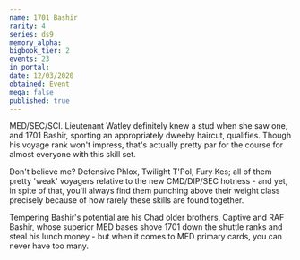 ```yaml
---
name: 1701 Bashir
rarity: 4
series: ds9
memory_alpha:
bigbook_tier: 2
events: 23
in_portal:
date: 12/03/2020
obtained: Event
mega: false
published: true
---
```


MED/SEC/SCI. Lieutenant Watley definitely knew a stud when she saw one, and 1701 Bashir, sporting an appropriately dweeby haircut, qualifies. Though his voyage rank won't impress, that's actually pretty par for the course for almost everyone with this skill set. 

Don't believe me? Defensive Phlox, Twilight T'Pol, Fury Kes; all of them pretty 'weak' voyagers relative to the new CMD/DIP/SEC hotness - and yet, in spite of that, you'll always find them punching above their weight class precisely because of how rarely these skills are found together. 

Tempering Bashir's potential are his Chad older brothers, Captive and RAF Bashir, whose superior MED bases shove 1701 down the shuttle ranks and steal his lunch money - but when it comes to MED primary cards, you can never have too many.
